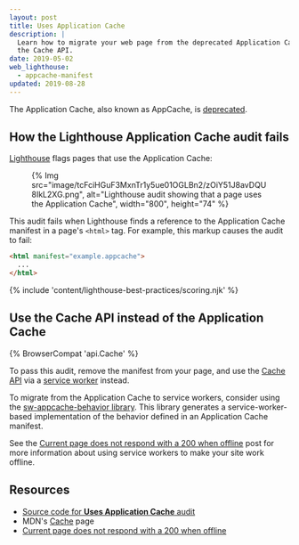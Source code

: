 ```yaml
---
layout: post
title: Uses Application Cache
description: |
  Learn how to migrate your web page from the deprecated Application Cache to
  the Cache API.
date: 2019-05-02
web_lighthouse:
  - appcache-manifest
updated: 2019-08-28
---
```


The Application Cache, also known as AppCache,
is [deprecated](https://html.spec.whatwg.org/multipage/browsers.html#offline).

## How the Lighthouse Application Cache audit fails

[Lighthouse](https://developer.chrome.com/docs/lighthouse/overview/) flags pages that use the Application Cache:

<figure>
  {% Img src="image/tcFciHGuF3MxnTr1y5ue01OGLBn2/zOiY51J8avDQU8IkL2XG.png", alt="Lighthouse audit showing that a page uses the Application Cache", width="800", height="74" %}
</figure>

This audit fails when Lighthouse finds a reference to
the Application Cache manifest in a page's `<html>` tag.
For example, this markup causes the audit to fail:

```html
<html manifest="example.appcache">
  ...
</html>
```

{% include 'content/lighthouse-best-practices/scoring.njk' %}

## Use the Cache API instead of the Application Cache
{% BrowserCompat 'api.Cache' %}

To pass this audit,
remove the manifest from your page,
and use the
[Cache API](https://developer.mozilla.org/docs/Web/API/Cache)
via a [service worker](https://developer.chrome.com/docs/workbox/service-worker-overview/)
instead.

To migrate from the Application Cache to service workers,
consider using the
[sw-appcache-behavior library](https://github.com/GoogleChrome/sw-appcache-behavior).
This library generates a service-worker-based implementation of the behavior
defined in an Application Cache manifest.

See the [Current page does not respond with a 200 when offline](/works-offline) post
for more information about using service workers to make your site work
offline.

## Resources

- [Source code for **Uses Application Cache** audit](https://github.com/GoogleChrome/lighthouse/blob/ecd10efc8230f6f772e672cd4b05e8fbc8a3112d/lighthouse-core/audits/dobetterweb/appcache-manifest.js)
- MDN's [Cache](https://developer.mozilla.org/docs/Web/API/Cache) page
- [Current page does not respond with a 200 when offline](/works-offline)

